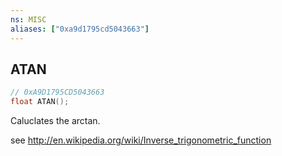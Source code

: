 ```yaml
---
ns: MISC
aliases: ["0xa9d1795cd5043663"]
---
```

## ATAN

```c
// 0xA9D1795CD5043663
float ATAN();
```

Caluclates the arctan.

see http://en.wikipedia.org/wiki/Inverse_trigonometric_function

